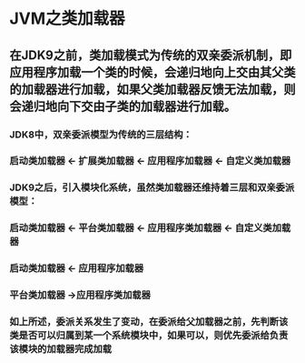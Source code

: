 # JVM之类加载器
## 在JDK9之前，类加载模式为传统的双亲委派机制，即应用程序加载一个类的时候，会递归地向上交由其父类的加载器进行加载，如果父类加载器反馈无法加载，则会递归地向下交由子类的加载器进行加载。
### JDK8中，双亲委派模型为传统的三层结构：
### 启动类加载器 <- 扩展类加载器 <- 应用程序加载器 <- 自定义类加载器
### JDK9之后，引入模块化系统，虽然类加载器还维持着三层和双亲委派模型：
### 启动类加载器 <- 平台类加载器 <- 应用程序类加载器 <- 自定义类加载器
### 启动类加载器 <-  应用程序加载器
### 平台类加载器 ->应用程序类加载器
### 如上所述，委派关系发生了变动，在委派给父加载器之前，先判断该类是否可以归属到某一个系统模块中，如果可以，则优先委派给负责该模块的加载器完成加载